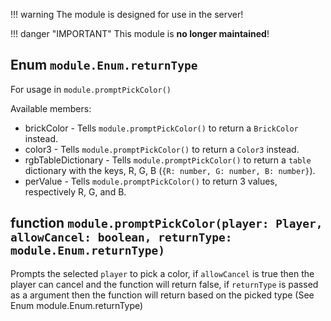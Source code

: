 !!! warning
    The module is designed for use in the server!

!!! danger "IMPORTANT"
    This module is __**no longer maintained**__!

## **Enum** ``module.Enum.returnType``
For usage in ``module.promptPickColor()``

Available members:

* brickColor - Tells ``module.promptPickColor()`` to return a ``BrickColor`` instead.
* color3 - Tells ``module.promptPickColor()`` to return a ``Color3`` instead.
* rgbTableDictionary - Tells ``module.promptPickColor()`` to return a ``table`` dictionary with the keys, R, G, B (``{R: number, G: number, B: number}``).
* perValue - Tells ``module.promptPickColor()`` to return 3 values, respectively R, G, and B.

## **function** ``module.promptPickColor(player: Player, allowCancel: boolean, returnType: module.Enum.returnType)``
Prompts the selected ``player`` to pick a color, if ``allowCancel`` is true then the player can cancel and the function will return false, if ``returnType`` is passed as a argument then the function will return based on the picked type (See Enum module.Enum.returnType)